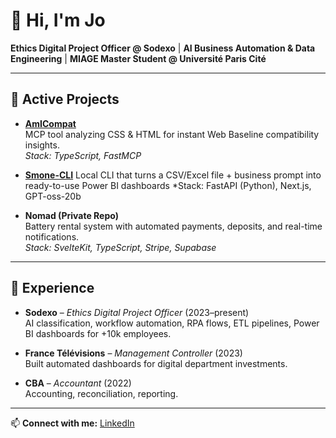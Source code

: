 # 👋 Hi, I'm Jo

**Ethics Digital Project Officer @ Sodexo** | **AI Business Automation & Data Engineering** | **MIAGE Master Student @ Université Paris Cité**

---

## 🚀 Active Projects  

- **[AmICompat](https://github.com/jolehuit/amicompat)**  
  MCP tool analyzing CSS & HTML for instant Web Baseline compatibility insights.  
  *Stack: TypeScript, FastMCP*  

- **[Smone-CLI](https://github.com/jolehuit/smone-cli)**
  Local CLI that turns a CSV/Excel file + business prompt into ready-to-use Power BI dashboards
  *Stack: FastAPI (Python), Next.js, GPT-oss-20b

- **Nomad (Private Repo)**  
  Battery rental system with automated payments, deposits, and real-time notifications.  
  *Stack: SvelteKit, TypeScript, Stripe, Supabase*
  
---

## 💼 Experience  

- **Sodexo** – *Ethics Digital Project Officer* (2023–present)  
  AI classification, workflow automation, RPA flows, ETL pipelines, Power BI dashboards for +10k employees.  

- **France Télévisions** – *Management Controller* (2023)  
  Built automated dashboards for digital department investments.  

- **CBA** – *Accountant* (2022)  
  Accounting, reconciliation, reporting.
  
---
📫 **Connect with me:** [LinkedIn](https://www.linkedin.com/in/maxpenso)
